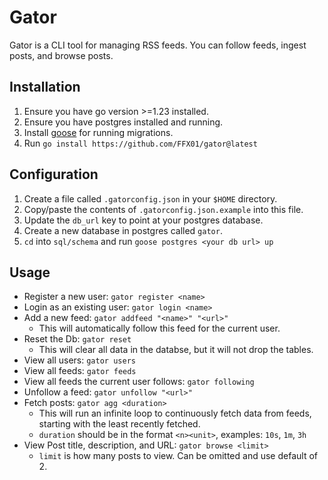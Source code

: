 # Gator
Gator is a CLI tool for managing RSS feeds. You can follow feeds, ingest posts, and browse posts.

## Installation
1. Ensure you have go version >=1.23 installed.
2. Ensure you have postgres installed and running.
3. Install [goose](https://github.com/pressly/goose) for running migrations.
4. Run `go install https://github.com/FFX01/gator@latest`

## Configuration
1. Create a file called `.gatorconfig.json` in your `$HOME` directory.
2. Copy/paste the contents of `.gatorconfig.json.example` into this file.
3. Update the `db_url` key to point at your postgres database.
4. Create a new database in postgres called `gator`.
5. `cd` into `sql/schema` and run `goose postgres <your db url> up`

## Usage
- Register a new user: `gator register <name>`
- Login as an existing user: `gator login <name>`
- Add a new feed: `gator addfeed "<name>" "<url>"`
    - This will automatically follow this feed for the current user.
- Reset the Db: `gator reset`
    - This will clear all data in the databse, but it will not drop the tables.
- View all users: `gator users`
- View all feeds: `gator feeds`
- View all feeds the current user follows: `gator following`
- Unfollow a feed: `gator unfollow "<url>"`
- Fetch posts: `gator agg <duration>`
    - This will run an infinite loop to continuously fetch data from feeds, starting with the least recently fetched.
    - `duration` should be in the format `<n><unit>`, examples: `10s`, `1m`, `3h`
- View Post title, description, and URL: `gator browse <limit>`
    - `limit` is how many posts to view. Can be omitted and use default of 2.
